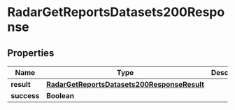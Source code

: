 

# RadarGetReportsDatasets200Response


## Properties

| Name | Type | Description | Notes |
|------------ | ------------- | ------------- | -------------|
|**result** | [**RadarGetReportsDatasets200ResponseResult**](RadarGetReportsDatasets200ResponseResult.md) |  |  |
|**success** | **Boolean** |  |  |



